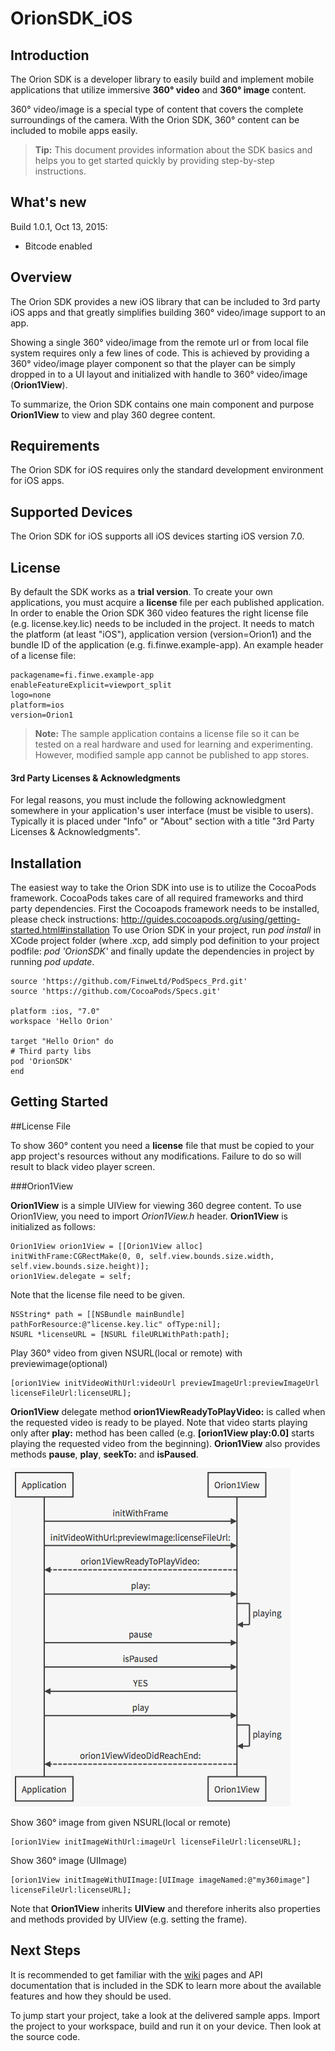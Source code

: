 OrionSDK_iOS
==================

Introduction
-------

The Orion SDK is a developer library to easily build and implement mobile applications that utilize immersive **360° video** and **360° image** content.

360° video/image is a special type of content that covers the complete surroundings of the camera. With the Orion SDK, 360° content can be included to mobile apps easily.

>**Tip:** This document provides information about the SDK basics and helps you to get started quickly by providing step-by-step instructions. 

What's new
-------

Build 1.0.1, Oct 13, 2015:
* Bitcode enabled

Overview
-------

The Orion SDK provides a new iOS library that can be included to 3rd party iOS apps and that greatly simplifies building 360° video/image support to an app.

Showing a single 360° video/image from the remote url or from local file system requires only a few lines of code. This is achieved by providing a 360° video/image player component so that the player can be simply dropped in to a UI layout and initialized with handle to 360° video/image (**Orion1View**).

To summarize, the Orion SDK contains one main component and purpose **Orion1View** to view and play 360 degree content. 

Requirements
----------------

The Orion SDK for iOS requires only the standard development environment for iOS apps. 

Supported Devices
----------------------

The Orion SDK for iOS supports all iOS devices starting iOS version 7.0.

License
-------
By default the SDK works as a **trial version**. To create your own applications, you must acquire a **license** file per each published application. In order to enable the Orion SDK 360 video features the right license file (e.g. license.key.lic) needs to be included in the project. It needs to match the platform (at least "iOS"), application version (version=Orion1) and the bundle ID of the application (e.g. fi.finwe.example-app).
An example header of a license file:

```
packagename=fi.finwe.example-app
enableFeatureExplicit=viewport_split
logo=none
platform=ios
version=Orion1
```

>**Note:** The sample application contains a license file so it can be tested on a real hardware and used for learning and experimenting. However, modified sample app cannot be published to app stores.

#### 3rd Party Licenses & Acknowledgments

For legal reasons, you must include the following acknowledgment somewhere in your application's user interface (must be visible to users). Typically it is placed under "Info" or "About" section with a title "3rd Party Licenses & Acknowledgments".

Installation
-------

The easiest way to take the Orion SDK into use is to utilize the CocoaPods framework. CocoaPods takes care of all required frameworks and third party dependencies. 
First the Cocoapods framework needs to be installed, please check instructions: http://guides.cocoapods.org/using/getting-started.html#installation
To use Orion SDK in your project, run *pod install* in XCode project folder (where .xcp, add simply pod definition to your project podfile: *pod 'OrionSDK'* and finally update the dependencies in project by running *pod update*.

```
source 'https://github.com/FinweLtd/PodSpecs_Prd.git'
source 'https://github.com/CocoaPods/Specs.git'

platform :ios, "7.0"
workspace 'Hello Orion'

target "Hello Orion" do
# Third party libs
pod 'OrionSDK'
end
```

Getting Started
------------------

##License File

To show 360° content you need a **license** file that must be copied to your app project's resources without any modifications. Failure to do so will result to black video player screen.

###Orion1View

**Orion1View** is a simple UIView for viewing 360 degree content. To use Orion1View, you need to import *Orion1View.h* header. **Orion1View** is initialized as follows:

```
Orion1View orion1View = [[Orion1View alloc] initWithFrame:CGRectMake(0, 0, self.view.bounds.size.width, self.view.bounds.size.height)];
orion1View.delegate = self;
```

Note that the license file need to be given.

```
NSString* path = [[NSBundle mainBundle] pathForResource:@"license.key.lic" ofType:nil];
NSURL *licenseURL = [NSURL fileURLWithPath:path];
```

Play 360° video from given NSURL(local or remote) with previewimage(optional)
```
[orion1View initVideoWithUrl:videoUrl previewImageUrl:previewImageUrl licenseFileUrl:licenseURL];
```
**Orion1View** delegate method **orion1ViewReadyToPlayVideo:** is called when the requested video is ready to be played. Note that video starts playing only after **play:** method has been called (e.g. **[orion1View play:0.0]** starts playing the requested video from the beginning). **Orion1View** also provides methods **pause**, **play**,  **seekTo:** and **isPaused**.

![Alt text](images/seq1.png "Sequence diagram:Orion1View")



Show 360° image from given NSURL(local or remote)
```
[orion1View initImageWithUrl:imageUrl licenseFileUrl:licenseURL];
```
Show 360° image (UIImage)
```
[orion1View initImageWithUIImage:[UIImage imageNamed:@"my360image"]  licenseFileUrl:licenseURL];
```

Note that **Orion1View** inherits **UIView** and therefore inherits also properties and methods provided by UIView (e.g. setting the frame).

Next Steps
-------------

It is recommended to get familiar with the [wiki](https://github.com/FinweLtd/OrionSDK_iOS_Prd/wiki) pages and API documentation that is included in the SDK to learn more about the available features and how they should be used.

To jump start your project, take a look at the delivered sample apps. Import the project to your workspace, build and run it on your device. Then look at the source code.
